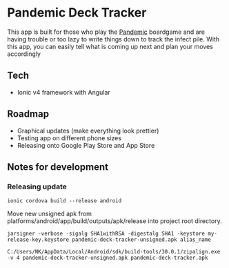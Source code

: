 # Pandemic Deck Tracker

This app is built for those who play the [Pandemic](https://en.wikipedia.org/wiki/Pandemic_(board_game)) boardgame and are having trouble or too lazy to write things down to track the infect pile. With this app, you can easily tell what is coming up next and plan your moves accordingly

## Tech
- Ionic v4 framework with Angular

## Roadmap
- Graphical updates (make everything look prettier)
- Testing app on different phone sizes
- Releasing onto Google Play Store and App Store

## Notes for development

### Releasing update
```
ionic cordova build --release android
```
Move new unsigned apk from platforms/android/app/build/outputs/apk/release into project root directory.
```
jarsigner -verbose -sigalg SHA1withRSA -digestalg SHA1 -keystore my-release-key.keystore pandemic-deck-tracker-unsigned.apk alias_name
```
```
C:/Users/NK/AppData/Local/Android/sdk/build-tools/30.0.1/zipalign.exe -v 4 pandemic-deck-tracker-unsigned.apk pandemic-deck-tracker.apk
```